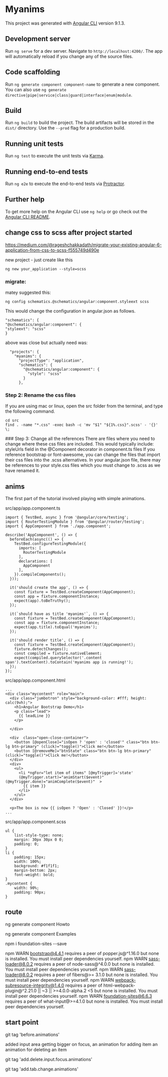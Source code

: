 # Myanims

This project was generated with [Angular CLI](https://github.com/angular/angular-cli) version 9.1.3.

## Development server

Run `ng serve` for a dev server. Navigate to `http://localhost:4200/`. The app will automatically reload if you change any of the source files.

## Code scaffolding

Run `ng generate component component-name` to generate a new component. You can also use `ng generate directive|pipe|service|class|guard|interface|enum|module`.

## Build

Run `ng build` to build the project. The build artifacts will be stored in the `dist/` directory. Use the `--prod` flag for a production build.

## Running unit tests

Run `ng test` to execute the unit tests via [Karma](https://karma-runner.github.io).

## Running end-to-end tests

Run `ng e2e` to execute the end-to-end tests via [Protractor](http://www.protractortest.org/).

## Further help

To get more help on the Angular CLI use `ng help` or go check out the [Angular CLI README](https://github.com/angular/angular-cli/blob/master/README.md).

## change css to scss after project started

https://medium.com/@rageshchakkadath/migrate-your-existing-angular-6-application-from-css-to-scss-f555749d490e

new project - just create like this

```
ng new your_application --style=scss
```

### migrate:

matey suggested this:
```
ng config schematics.@schematics/angular:component.styleext scss
```
This would change the configuration in angular.json as follows.
```
"schematics": {
"@schematics/angular:component": {
"styleext": "scss"
}
```

above was close but actually need was:
```
  "projects": {
    "myanims": {
      "projectType": "application",
      "schematics": {
        "@schematics/angular:component": {
          "style": "scss"
        }
      },
```

### Step 2: Rename the css files
If you are using mac or linux, open the src folder from the terminal, and type the following command.

```
cd src
find . -name "*.css" -exec bash -c 'mv "$1" "${1%.css}".scss' - '{}' \;
```

### Step 3: Change all the references
There are files where you need to change where these css files are included. This would typically include:
styleUrls field in the @Component decorator in component.ts files
If you reference bootstrap or font-awesome, you can change the files that import their css files into the .scss alternatives.
In your angular.json file, there may be references to your style.css files which you must change to .scss as we have renamed it.


## anims

The first part of the tutorial involved playing with simple animations.

src/app/app.component.ts
```
import { TestBed, async } from '@angular/core/testing';
import { RouterTestingModule } from '@angular/router/testing';
import { AppComponent } from './app.component';

describe('AppComponent', () => {
  beforeEach(async(() => {
    TestBed.configureTestingModule({
      imports: [
        RouterTestingModule
      ],
      declarations: [
        AppComponent
      ],
    }).compileComponents();
  }));

  it('should create the app', () => {
    const fixture = TestBed.createComponent(AppComponent);
    const app = fixture.componentInstance;
    expect(app).toBeTruthy();
  });

  it(`should have as title 'myanims'`, () => {
    const fixture = TestBed.createComponent(AppComponent);
    const app = fixture.componentInstance;
    expect(app.title).toEqual('myanims');
  });

  it('should render title', () => {
    const fixture = TestBed.createComponent(AppComponent);
    fixture.detectChanges();
    const compiled = fixture.nativeElement;
    expect(compiled.querySelector('.content span').textContent).toContain('myanims app is running!');
  });
});
```

src/app/app.component.html
```
...
<div class="mycontent" role="main">
  <div class="jumbotron" style="background-color: #fff; height: calc(9vh);">
    <h1>Angular Bootstrap Demo</h1>
    <p class="lead">
      {{ leadLine }}
    </p>

  </div>

  <div  class="open-close-container">
    <button [@openClose]="isOpen ? 'open' : 'closed'" class="btn btn-lg btn-primary" (click)="toggle()">Click me!</button>
    <button [@removeMe]="btnState" class="btn btn-lg btn-primary" (click)="toggle()">Click me!</button>
  </div>
  <div>
    <ul>
      <li *ngFor="let item of items" [@myTrigger]='state' 
      (@myTrigger.start)="animStart($event)" (@myTrigger.done)="animComplete($event)"  >
        {{ item }}        
      </li>
    </ul>
  </div>

  <p>The box is now {{ isOpen ? 'Open' : 'Closed' }}!</p>
...
```

src/app/app.component.scss
```
ul {
    list-style-type: none;
    margin: 30px 30px 0 0;
    padding: 0;
}
li {
    padding: 15px;
    width: 100%;
    background: #f1f1f1;
    margin-bottom: 2px;
    font-weight: bold;
}
.mycontent {
    width: 90%;
    padding: 90px;
}
```

## route

ng generate component Howto

ng generate component Examples


npm i foundation-sites --save

npm WARN bootstrap@4.4.1 requires a peer of popper.js@^1.16.0 but none is installed. You must install peer dependencies yourself.
npm WARN sass-loader@8.0.2 requires a peer of node-sass@^4.0.0 but none is installed. You must install peer dependencies yourself.
npm WARN sass-loader@8.0.2 requires a peer of fibers@>= 3.1.0 but none is installed. You must install peer dependencies yourself.
npm WARN webpack-subresource-integrity@1.4.0 requires a peer of html-webpack-plugin@^2.21.0 || ~3 || >=4.0.0-alpha.2 <5 but none is installed. You must install peer dependencies yourself.
npm WARN foundation-sites@6.6.3 requires a peer of what-input@>=4.1.0 but none is installed. You must install peer dependencies yourself.

## start point

git tag 'before.animations'

added input area getting bigger on focus,
an animation for adding item
an animation for deleting an item

git tag 'add.delete.input.focus.animations'

git tag 'add.tab.change.animations'
